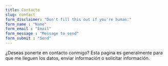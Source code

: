 ```yaml
---
title: Contacto
slug: contact
form_disclaimer: "Don't fill this out if you're human:"
form_name : "Name"
form_email : "Email"
form_message : "Message to send"
form_submit : "Send"
---
```


¿Deseas ponerte en contacto conmigo? Esta pagina es generalmente para que me lleguen los datos, enviar información o solicitar información.